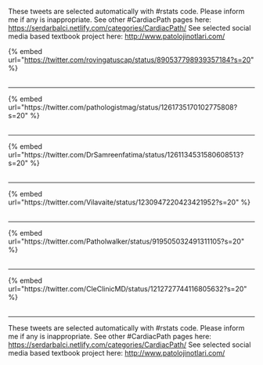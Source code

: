 

These tweets are selected automatically with #rstats code. Please inform me if any is inappropriate.
See other #CardiacPath pages here: https://serdarbalci.netlify.com/categories/CardiacPath/ 
See selected social media based textbook project here: http://www.patolojinotlari.com/

{% embed url="https://twitter.com/rovingatuscap/status/890537798939357184?s=20" %}<br>
<br>
<hr>
{% embed url="https://twitter.com/pathologistmag/status/1261735170102775808?s=20" %}<br>
<br>
<hr>
{% embed url="https://twitter.com/DrSamreenfatima/status/1261134531580608513?s=20" %}<br>
<br>
<hr>
{% embed url="https://twitter.com/Vilavaite/status/1230947220423421952?s=20" %}<br>
<br>
<hr>
{% embed url="https://twitter.com/Patholwalker/status/919505032491311105?s=20" %}<br>
<br>
<hr>
{% embed url="https://twitter.com/CleClinicMD/status/1212727744116805632?s=20" %}<br>
<br>
<hr>


These tweets are selected automatically with #rstats code. Please inform me if any is inappropriate.
See other #CardiacPath pages here: https://serdarbalci.netlify.com/categories/CardiacPath/ 
See selected social media based textbook project here: http://www.patolojinotlari.com/

